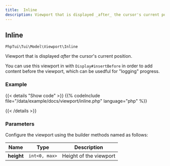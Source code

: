 ```yaml
---
title:  Inline
description: Viewport that is displayed _after_ the cursor's current position.
---
```

##  Inline

`PhpTui\Tui\Model\Viewport\Inline`

Viewport that is displayed _after_ the cursor's current position.


You can use this viewport in with `Display#insertBefore` in order to add content
before the viewport, which can be usedful for "logging" progress.

### Example

{{< details "Show code"  >}}
{{% codeInclude file="/data/example/docs/viewport/inline.php" language="php" %}}

{{< /details >}}
### Parameters

Configure the viewport using the builder methods named as follows:

| Name | Type | Description |
| --- | --- | --- |
| **height** | `int<0, max>` | Height of the viewport |